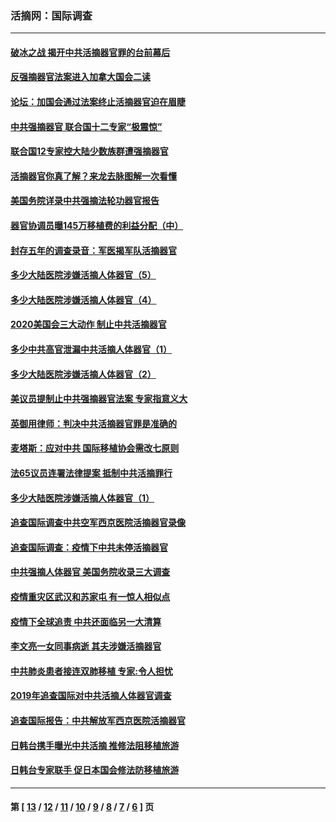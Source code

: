 ### 活摘网：国际调查
---
#### [破冰之战 揭开中共活摘器官罪的台前幕后](../../pages/nf5947/n13082457.md?07200430) 
#### [反强摘器官法案进入加拿大国会二读](../../pages/nf5947/n13033450.md?07200430) 
#### [论坛：加国会通过法案终止活摘器官迫在眉睫](../../pages/nf5947/n13029839.md?07200430) 
#### [中共强摘器官 联合国十二专家“极震惊”](../../pages/nf5947/n13024313.md?07200430) 
#### [联合国12专家控大陆少数族群遭强摘器官](../../pages/nf5947/n13023877.md?07200430) 
#### [活摘器官你真了解？来龙去脉图解一次看懂](../../pages/nf5947/n13013820.md?07200430) 
#### [美国务院详录中共强摘法轮功器官报告](../../pages/nf5947/n12944519.md?07200430) 
#### [器官协调员曝145万移植费的利益分配（中）](../../pages/nf5947/n12894547.md?07200430) 
#### [封存五年的调查录音：军医揭军队活摘器官](../../pages/nf5947/n12798692.md?07200430) 
#### [多少大陆医院涉嫌活摘人体器官（5）](../../pages/nf5947/n12768383.md?07200430) 
#### [多少大陆医院涉嫌活摘人体器官（4）](../../pages/nf5947/n12664434.md?07200430) 
#### [2020美国会三大动作 制止中共活摘器官](../../pages/nf5947/n12682004.md?07200430) 
#### [多少中共高官泄漏中共活摘人体器官（1）](../../pages/nf5947/n12671234.md?07200430) 
#### [多少大陆医院涉嫌活摘人体器官（2）](../../pages/nf5947/n12655589.md?07200430) 
#### [美议员提制止中共强摘器官法案 专家指意义大](../../pages/nf5947/n12630561.md?07200430) 
#### [英御用律师：判决中共活摘器官罪是准确的](../../pages/nf5947/n12580740.md?07200430) 
#### [麦塔斯：应对中共 国际移植协会需改七原则](../../pages/nf5947/n12514711.md?07200430) 
#### [法65议员连署法律提案 抵制中共活摘罪行](../../pages/nf5947/n12437047.md?07200430) 
#### [多少大陆医院涉嫌活摘人体器官（1）](../../pages/nf5947/n12414284.md?07200430) 
#### [追查国际调查中共空军西京医院活摘器官录像](../../pages/nf5947/n12348837.md?07200430) 
#### [追查国际调查：疫情下中共未停活摘器官](../../pages/nf5947/n12273415.md?07200430) 
#### [中共强摘人体器官 美国务院收录三大调查](../../pages/nf5947/n12181488.md?07200430) 
#### [疫情重灾区武汉和苏家屯 有一惊人相似点](../../pages/nf5947/n12150824.md?07200430) 
#### [疫情下全球追责 中共还面临另一大清算](../../pages/nf5947/n12070397.md?07200430) 
#### [李文亮一女同事病逝 其夫涉嫌活摘器官](../../pages/nf5947/n11957882.md?07200430) 
#### [中共肺炎患者接连双肺移植 专家:令人担忧](../../pages/nf5947/n11945516.md?07200430) 
#### [2019年追查国际对中共活摘人体器官调查](../../pages/nf5947/n11917733.md?07200430) 
#### [追查国际报告：中共解放军西京医院活摘器官](../../pages/nf5947/n11838359.md?07200430) 
#### [日韩台携手曝光中共活摘 推修法阻移植旅游](../../pages/nf5947/n11712046.md?07200430) 
#### [日韩台专家联手 促日本国会修法防移植旅游](../../pages/nf5947/n11708887.md?07200430) 

---
#### 第 [ [13](./13.md?07200430) / [12](./12.md?07200430) / [11](./11.md?07200430) / [10](./10.md?07200430) / [9](./9.md?07200430) / [8](./8.md?07200430) / [7](./7.md?07200430) / [6](./6.md?07200430) ] 页
